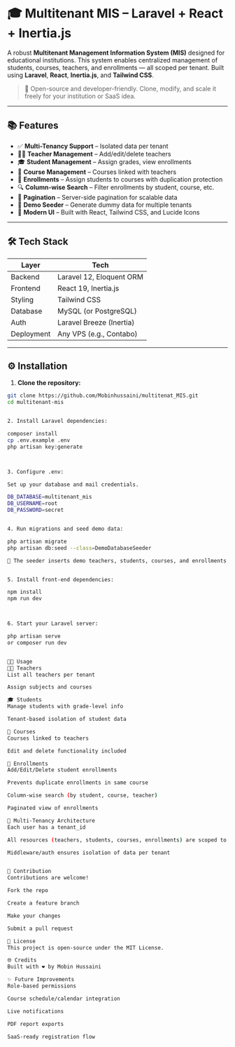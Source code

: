 # 🎓 Multitenant MIS – Laravel + React + Inertia.js

A robust **Multitenant Management Information System (MIS)** designed for educational institutions. This system enables centralized management of students, courses, teachers, and enrollments — all scoped per tenant. Built using **Laravel**, **React**, **Inertia.js**, and **Tailwind CSS**.

> 🚀 Open-source and developer-friendly. Clone, modify, and scale it freely for your institution or SaaS idea.

---

## 📚 Features

- ✅ **Multi-Tenancy Support** – Isolated data per tenant
- 👨‍🏫 **Teacher Management** – Add/edit/delete teachers
- 🎓 **Student Management** – Assign grades, view enrollments
- 📘 **Course Management** – Courses linked with teachers
- 📝 **Enrollments** – Assign students to courses with duplication protection
- 🔍 **Column-wise Search** – Filter enrollments by student, course, etc.
- 📄 **Pagination** – Server-side pagination for scalable data
- 🧪 **Demo Seeder** – Generate dummy data for multiple tenants
- 🎨 **Modern UI** – Built with React, Tailwind CSS, and Lucide Icons

---

## 🛠️ Tech Stack

| Layer        | Tech                       |
|--------------|----------------------------|
| Backend      | Laravel 12, Eloquent ORM   |
| Frontend     | React 19, Inertia.js       |
| Styling      | Tailwind CSS               |
| Database     | MySQL (or PostgreSQL)      |
| Auth         | Laravel Breeze (Inertia)   |
| Deployment   | Any VPS (e.g., Contabo)    |

---

## ⚙️ Installation

1. **Clone the repository:**

```bash
git clone https://github.com/Mobinhussaini/multitenat_MIS.git
cd multitenant-mis


2. Install Laravel dependencies:

composer install
cp .env.example .env
php artisan key:generate



3. Configure .env:

Set up your database and mail credentials.

DB_DATABASE=multitenant_mis
DB_USERNAME=root
DB_PASSWORD=secret


4. Run migrations and seed demo data:

php artisan migrate
php artisan db:seed --class=DemoDatabaseSeeder

🔁 The seeder inserts demo teachers, students, courses, and enrollments for tenant_id: 1 and tenant_id: 2.


5. Install front-end dependencies:

npm install
npm run dev



6. Start your Laravel server:

php artisan serve
or composer run dev


👨‍💻 Usage
🧑‍🏫 Teachers
List all teachers per tenant

Assign subjects and courses

🎓 Students
Manage students with grade-level info

Tenant-based isolation of student data

📘 Courses
Courses linked to teachers

Edit and delete functionality included

📝 Enrollments
Add/Edit/Delete student enrollments

Prevents duplicate enrollments in same course

Column-wise search (by student, course, teacher)

Paginated view of enrollments

🔐 Multi-Tenancy Architecture
Each user has a tenant_id

All resources (teachers, students, courses, enrollments) are scoped to this ID

Middleware/auth ensures isolation of data per tenant


🙌 Contribution
Contributions are welcome!

Fork the repo

Create a feature branch

Make your changes

Submit a pull request

📄 License
This project is open-source under the MIT License.

🌐 Credits
Built with ❤️ by Mobin Hussaini

✨ Future Improvements
Role-based permissions

Course schedule/calendar integration

Live notifications

PDF report exports

SaaS-ready registration flow





